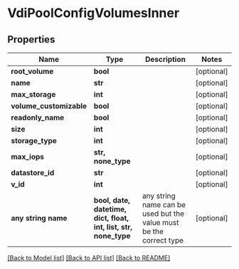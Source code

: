 # VdiPoolConfigVolumesInner


## Properties
Name | Type | Description | Notes
------------ | ------------- | ------------- | -------------
**root_volume** | **bool** |  | [optional] 
**name** | **str** |  | [optional] 
**max_storage** | **int** |  | [optional] 
**volume_customizable** | **bool** |  | [optional] 
**readonly_name** | **bool** |  | [optional] 
**size** | **int** |  | [optional] 
**storage_type** | **int** |  | [optional] 
**max_iops** | **str, none_type** |  | [optional] 
**datastore_id** | **str** |  | [optional] 
**v_id** | **int** |  | [optional] 
**any string name** | **bool, date, datetime, dict, float, int, list, str, none_type** | any string name can be used but the value must be the correct type | [optional]

[[Back to Model list]](../README.md#documentation-for-models) [[Back to API list]](../README.md#documentation-for-api-endpoints) [[Back to README]](../README.md)


